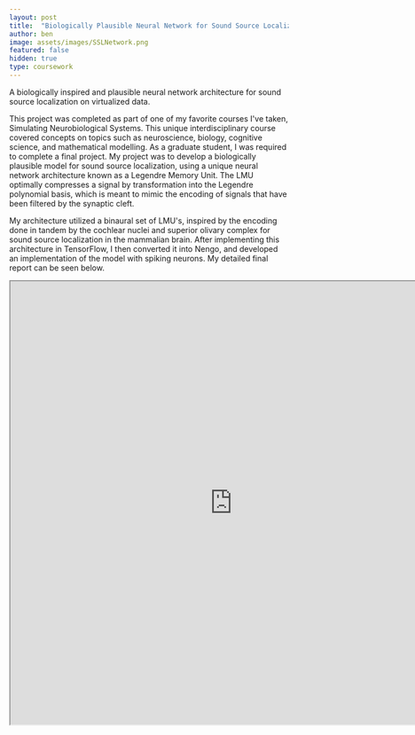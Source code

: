 ```yaml
---
layout: post
title:  "Biologically Plausible Neural Network for Sound Source Localization"
author: ben
image: assets/images/SSLNetwork.png
featured: false
hidden: true
type: coursework
---
```


A biologically inspired and plausible neural network architecture for sound source localization on virtualized data.

This project was completed as part of one of my favorite courses I've taken, Simulating Neurobiological Systems. This unique interdisciplinary course covered concepts on topics such as neuroscience, biology, cognitive science, and mathematical modelling. As a graduate student, I was required to complete a final project. My project was to develop a biologically plausible model for sound source localization, using a unique neural network architecture known as a Legendre Memory Unit. The LMU optimally compresses a signal by transformation into the Legendre polynomial basis, which is meant to mimic the encoding of signals that have been filtered by the synaptic cleft.

My architecture utilized a binaural set of LMU's, inspired by the encoding done in tandem by the cochlear nuclei and superior olivary complex for sound source localization in the mammalian brain. After implementing this architecture in TensorFlow, I then converted it into Nengo, and developed an implementation of the model with spiking neurons. My detailed final report can be seen below.


<iframe src="https://drive.google.com/file/d/1xsjc4dvWxk6HYIxXvid_oYpslDUl7YlU/preview" width="800" height="800" allow="autoplay"></iframe>
